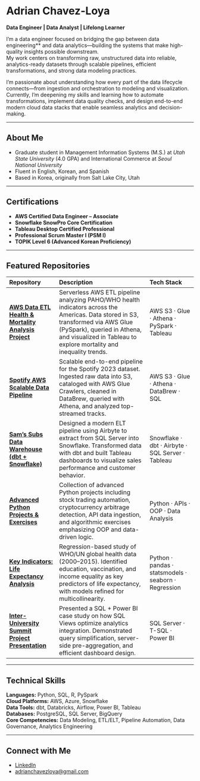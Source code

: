 # Adrian Chavez-Loya  
**Data Engineer | Data Analyst | Lifelong Learner**

I’m a data engineer focused on bridging the gap between data engineering** and data analytics—building the systems that make high-quality insights possible downstream.  
My work centers on transforming raw, unstructured data into reliable, analytics-ready datasets through scalable pipelines, efficient transformations, and strong data modeling practices.

I’m passionate about understanding how every part of the data lifecycle connects—from ingestion and orchestration to modeling and visualization.  
Currently, I’m deepening my skills and learning how to automate transformations, implement data quality checks, and design end-to-end modern cloud data stacks that enable seamless analytics and decision-making.

---

## About Me

- Graduate student in Management Information Systems (M.S.) at *Utah State University* (4.0 GPA) and International Commerce at *Seoul National University*
- Fluent in English, Korean, and Spanish  
- Based in Korea, originally from Salt Lake City, Utah

---

## Certifications

- **AWS Certified Data Engineer – Associate**  
- **Snowflake SnowPro Core Certification**  
- **Tableau Desktop Certified Professional**  
- **Professional Scrum Master I (PSM I)**  
- **TOPIK Level 6 (Advanced Korean Proficiency)**  

---

## Featured Repositories

| Repository | Description | Tech Stack |
|:--|:--|:--|
| [**AWS Data ETL Health & Mortality Analysis Project**](https://github.com/adrianc7/aws-data-etl-health-mortality-analysis-project) | Serverless AWS ETL pipeline analyzing PAHO/WHO health indicators across the Americas. Data stored in S3, transformed via AWS Glue (PySpark), queried in Athena, and visualized in Tableau to explore mortality and inequality trends. | AWS S3 · Glue · Athena · PySpark · Tableau |
| [**Spotify AWS Scalable Data Pipeline**](https://github.com/adrianc7/spotify-aws-scalable-data-pipeline) | Scalable end-to-end pipeline for the Spotify 2023 dataset. Ingested raw data into S3, cataloged with AWS Glue Crawlers, cleaned in DataBrew, queried with Athena, and analyzed top-streamed tracks. | AWS S3 · Glue · Athena · DataBrew · SQL |
| [**Sam’s Subs Data Warehouse (dbt + Snowflake)**](https://github.com/adrianc7/sams-subs-datawarehouse) | Designed a modern ELT pipeline using Airbyte to extract from SQL Server into Snowflake. Transformed data with dbt and built Tableau dashboards to visualize sales performance and customer behavior. | Snowflake · dbt · Airbyte · SQL Server · Tableau |
| [**Advanced Python Projects & Exercises**](https://github.com/adrianc7/advanced-python-projects-and-exercises) | Collection of advanced Python projects including stock trading automation, cryptocurrency arbitrage detection, API data ingestion, and algorithmic exercises emphasizing OOP and data-driven logic. | Python · APIs · OOP · Data Analysis |
| [**Key Indicators: Life Expectancy Analysis**](https://github.com/adrianc7/key-indicators-life-expectancy) | Regression-based study of WHO/UN global health data (2000–2015). Identified education, vaccination, and income equality as key predictors of life expectancy, with models refined for multicollinearity. | Python · pandas · statsmodels · seaborn · Regression |
| [**Inter-University Summit Project Presentation**](https://github.com/adrianc7/inter-university-summit-project-presentation) | Presented a SQL + Power BI case study on how SQL Views optimize analytics integration. Demonstrated query simplification, server-side pre-aggregation, and efficient dashboard design. | SQL Server · T-SQL · Power BI |

---

## Technical Skills

**Languages:** Python, SQL, R, PySpark  
**Cloud Platforms:** AWS, Azure, Snowflake  
**Data Tools:** dbt, Databricks, Airflow, Power BI, Tableau  
**Databases:** PostgreSQL, SQL Server, BigQuery  
**Core Competencies:** Data Modeling, ETL/ELT, Pipeline Automation, Data Governance, Analytics Engineering  

---

## Connect with Me

- [LinkedIn](https://www.linkedin.com/in/adrian-chavez-loya)  
- [adrianchavezloya@gmail.com](mailto:adrianchavezloya@gmail.com)  
